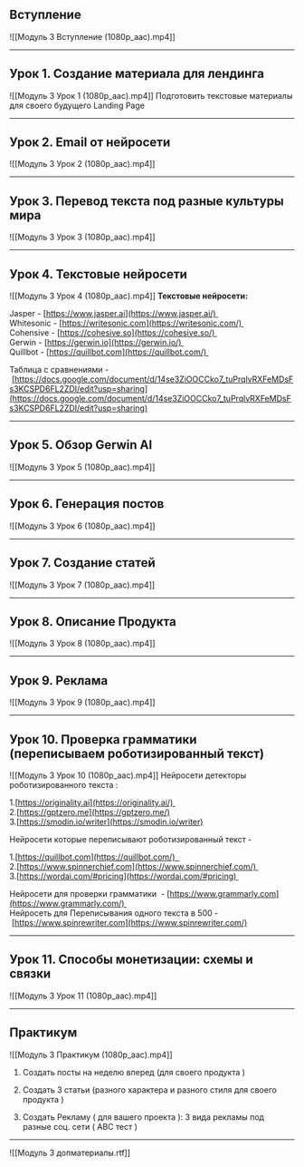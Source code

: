 ## Вступление 
![[Модуль 3 Вступление (1080p_aac).mp4]]

---
## Урок 1. Создание материала для лендинга
![[Модуль 3 Урок 1 (1080p_aac).mp4]]
Подготовить текстовые материалы для своего будущего Landing Page

---
## Урок 2. Email от нейросети
![[Модуль 3 Урок 2 (1080p_aac).mp4]]

---
## Урок 3. Перевод текста под разные культуры мира
![[Модуль 3 Урок 3 (1080p_aac).mp4]]

---
## Урок 4. Текстовые нейросети
![[Модуль 3 Урок 4 (1080p_aac).mp4]]
**Текстовые нейросети:**

  
Jasper - [https://www.jasper.ai](https://www.jasper.ai/)   
Whitesonic - [https://writesonic.com](https://writesonic.com/)   
Cohensive - [https://cohesive.so](https://cohesive.so/)   
Gerwin - [https://gerwin.io](https://gerwin.io/)   
Quillbot - [https://quillbot.com](https://quillbot.com/) 

  

Таблица с сравнениями - [https://docs.google.com/document/d/14se3ZiOOCCko7_tuPrqlvRXFeMDsFs3KCSPD6FL2ZDI/edit?usp=sharing](https://docs.google.com/document/d/14se3ZiOOCCko7_tuPrqlvRXFeMDsFs3KCSPD6FL2ZDI/edit?usp=sharing)

---
## Урок 5. Обзор Gerwin AI
![[Модуль 3 Урок 5 (1080p_aac).mp4]]

---
## Урок 6. Генерация постов
![[Модуль 3 Урок 6 (1080p_aac).mp4]]

---
## Урок 7. Создание статей
![[Модуль 3 Урок 7 (1080p_aac).mp4]]

---
## Урок 8. Описание Продукта
![[Модуль 3 Урок 8 (1080p_aac).mp4]]

---
## Урок 9. Реклама
![[Модуль 3 Урок 9 (1080p_aac).mp4]]

---
## Урок 10. Проверка грамматики (переписываем роботизированный текст)
![[Модуль 3 Урок 10 (1080p_aac).mp4]]
Нейросети детекторы роботизированного текста : 

  

1.[https://originality.ai](https://originality.ai/)   
2.[https://gptzero.me](https://gptzero.me/)  
3.[https://smodin.io/writer](https://smodin.io/writer)

  

Нейросети которые переписывают роботизированный текст - 

1.[https://quillbot.com](https://quillbot.com/)    
2.[https://www.spinnerchief.com](https://www.spinnerchief.com/)   
3.[https://wordai.com/#pricing](https://wordai.com/#pricing) 

  

Нейросети для проверки грамматики  - [https://www.grammarly.com](https://www.grammarly.com/)   
Нейросеть для Переписывания одного текста в 500 - [https://www.spinrewriter.com](https://www.spinrewriter.com/)

---
## Урок 11. Способы монетизации: схемы и связки
![[Модуль 3 Урок 11 (1080p_aac).mp4]]

---
## Практикум
![[Модуль 3 Практикум (1080p_aac).mp4]]
1. Создать посты на неделю вперед (для своего продукта ) 

2. Создать 3 статьи (разного характера и разного стиля для своего продукта ) 

3. Создать Рекламу ( для вашего проекта ): 3 вида рекламы под разные соц. сети ( ABС тест )
---
![[Модуль 3 допматериалы.rtf]]


